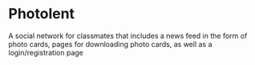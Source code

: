# Photolent
A social network for classmates that includes a news feed in the form of photo cards, pages for downloading photo cards, as well as a login/registration page
